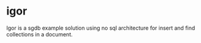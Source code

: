 # igor
Igor is a sgdb example solution using no sql architecture for insert and find collections in a document. 
